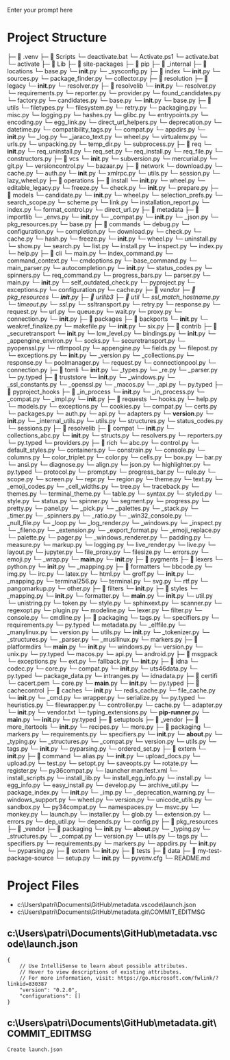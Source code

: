 Enter your prompt here

# Project Structure

├─ 📁 .venv
  ├─ 📁 Scripts
    └─ deactivate.bat
    └─ Activate.ps1
    └─ activate.bat
    └─ activate
  ├─ 📁 Lib
    ├─ 📁 site-packages
      ├─ 📁 pip
        ├─ 📁 _internal
          ├─ 📁 locations
            └─ base.py
            └─ __init__.py
            └─ _sysconfig.py
          ├─ 📁 index
            └─ __init__.py
            └─ sources.py
            └─ package_finder.py
            └─ collector.py
          ├─ 📁 resolution
            ├─ 📁 legacy
              └─ __init__.py
              └─ resolver.py
            ├─ 📁 resolvelib
              └─ __init__.py
              └─ resolver.py
              └─ requirements.py
              └─ reporter.py
              └─ provider.py
              └─ found_candidates.py
              └─ factory.py
              └─ candidates.py
              └─ base.py
            └─ __init__.py
            └─ base.py
          ├─ 📁 utils
            └─ filetypes.py
            └─ filesystem.py
            └─ retry.py
            └─ packaging.py
            └─ misc.py
            └─ logging.py
            └─ hashes.py
            └─ glibc.py
            └─ entrypoints.py
            └─ encoding.py
            └─ egg_link.py
            └─ direct_url_helpers.py
            └─ deprecation.py
            └─ datetime.py
            └─ compatibility_tags.py
            └─ compat.py
            └─ appdirs.py
            └─ __init__.py
            └─ _log.py
            └─ _jaraco_text.py
            └─ wheel.py
            └─ virtualenv.py
            └─ urls.py
            └─ unpacking.py
            └─ temp_dir.py
            └─ subprocess.py
          ├─ 📁 req
            └─ __init__.py
            └─ req_uninstall.py
            └─ req_set.py
            └─ req_install.py
            └─ req_file.py
            └─ constructors.py
          ├─ 📁 vcs
            └─ __init__.py
            └─ subversion.py
            └─ mercurial.py
            └─ git.py
            └─ versioncontrol.py
            └─ bazaar.py
          ├─ 📁 network
            └─ download.py
            └─ cache.py
            └─ auth.py
            └─ __init__.py
            └─ xmlrpc.py
            └─ utils.py
            └─ session.py
            └─ lazy_wheel.py
          ├─ 📁 operations
            ├─ 📁 install
              └─ __init__.py
              └─ wheel.py
              └─ editable_legacy.py
            └─ freeze.py
            └─ check.py
            └─ __init__.py
            └─ prepare.py
          ├─ 📁 models
            └─ candidate.py
            └─ __init__.py
            └─ wheel.py
            └─ selection_prefs.py
            └─ search_scope.py
            └─ scheme.py
            └─ link.py
            └─ installation_report.py
            └─ index.py
            └─ format_control.py
            └─ direct_url.py
          ├─ 📁 metadata
            ├─ 📁 importlib
              └─ _envs.py
              └─ __init__.py
              └─ _compat.py
            └─ __init__.py
            └─ _json.py
            └─ pkg_resources.py
            └─ base.py
          ├─ 📁 commands
            └─ debug.py
            └─ configuration.py
            └─ completion.py
            └─ download.py
            └─ check.py
            └─ cache.py
            └─ hash.py
            └─ freeze.py
            └─ __init__.py
            └─ wheel.py
            └─ uninstall.py
            └─ show.py
            └─ search.py
            └─ list.py
            └─ install.py
            └─ inspect.py
            └─ index.py
            └─ help.py
          ├─ 📁 cli
            └─ main.py
            └─ index_command.py
            └─ command_context.py
            └─ cmdoptions.py
            └─ base_command.py
            └─ main_parser.py
            └─ autocompletion.py
            └─ __init__.py
            └─ status_codes.py
            └─ spinners.py
            └─ req_command.py
            └─ progress_bars.py
            └─ parser.py
          └─ main.py
          └─ __init__.py
          └─ self_outdated_check.py
          └─ pyproject.py
          └─ exceptions.py
          └─ configuration.py
          └─ cache.py
        ├─ 📁 _vendor
          ├─ 📁 pkg_resources
            └─ __init__.py
          ├─ 📁 urllib3
            ├─ 📁 util
              └─ ssl_match_hostname.py
              └─ timeout.py
              └─ ssl_.py
              └─ ssltransport.py
              └─ retry.py
              └─ response.py
              └─ request.py
              └─ url.py
              └─ queue.py
              └─ wait.py
              └─ proxy.py
              └─ connection.py
              └─ __init__.py
            ├─ 📁 packages
              ├─ 📁 backports
                └─ __init__.py
                └─ weakref_finalize.py
                └─ makefile.py
              └─ __init__.py
              └─ six.py
            ├─ 📁 contrib
              ├─ 📁 _securetransport
                └─ __init__.py
                └─ low_level.py
                └─ bindings.py
              └─ __init__.py
              └─ _appengine_environ.py
              └─ socks.py
              └─ securetransport.py
              └─ pyopenssl.py
              └─ ntlmpool.py
              └─ appengine.py
            └─ fields.py
            └─ filepost.py
            └─ exceptions.py
            └─ __init__.py
            └─ _version.py
            └─ _collections.py
            └─ response.py
            └─ poolmanager.py
            └─ request.py
            └─ connectionpool.py
            └─ connection.py
          ├─ 📁 tomli
            └─ __init__.py
            └─ _types.py
            └─ _re.py
            └─ _parser.py
            └─ py.typed
          ├─ 📁 truststore
            └─ __init__.py
            └─ _windows.py
            └─ _ssl_constants.py
            └─ _openssl.py
            └─ _macos.py
            └─ _api.py
            └─ py.typed
          ├─ 📁 pyproject_hooks
            ├─ 📁 _in_process
              └─ __init__.py
              └─ _in_process.py
            └─ _compat.py
            └─ _impl.py
            └─ __init__.py
          ├─ 📁 requests
            └─ hooks.py
            └─ help.py
            └─ models.py
            └─ exceptions.py
            └─ cookies.py
            └─ compat.py
            └─ certs.py
            └─ packages.py
            └─ auth.py
            └─ api.py
            └─ adapters.py
            └─ __version__.py
            └─ __init__.py
            └─ _internal_utils.py
            └─ utils.py
            └─ structures.py
            └─ status_codes.py
            └─ sessions.py
          ├─ 📁 resolvelib
            ├─ 📁 compat
              └─ __init__.py
              └─ collections_abc.py
            └─ __init__.py
            └─ structs.py
            └─ resolvers.py
            └─ reporters.py
            └─ py.typed
            └─ providers.py
          ├─ 📁 rich
            └─ abc.py
            └─ control.py
            └─ default_styles.py
            └─ containers.py
            └─ constrain.py
            └─ console.py
            └─ columns.py
            └─ color_triplet.py
            └─ color.py
            └─ cells.py
            └─ box.py
            └─ bar.py
            └─ ansi.py
            └─ diagnose.py
            └─ align.py
            └─ json.py
            └─ highlighter.py
            └─ py.typed
            └─ protocol.py
            └─ prompt.py
            └─ progress_bar.py
            └─ rule.py
            └─ scope.py
            └─ screen.py
            └─ repr.py
            └─ region.py
            └─ theme.py
            └─ text.py
            └─ _emoji_codes.py
            └─ _cell_widths.py
            └─ tree.py
            └─ traceback.py
            └─ themes.py
            └─ terminal_theme.py
            └─ table.py
            └─ syntax.py
            └─ styled.py
            └─ style.py
            └─ status.py
            └─ spinner.py
            └─ segment.py
            └─ progress.py
            └─ pretty.py
            └─ panel.py
            └─ _pick.py
            └─ _palettes.py
            └─ _stack.py
            └─ _timer.py
            └─ _spinners.py
            └─ _ratio.py
            └─ _win32_console.py
            └─ _null_file.py
            └─ _loop.py
            └─ _log_render.py
            └─ _windows.py
            └─ _inspect.py
            └─ _fileno.py
            └─ _extension.py
            └─ _export_format.py
            └─ _emoji_replace.py
            └─ palette.py
            └─ pager.py
            └─ _windows_renderer.py
            └─ padding.py
            └─ measure.py
            └─ markup.py
            └─ logging.py
            └─ live_render.py
            └─ live.py
            └─ layout.py
            └─ jupyter.py
            └─ file_proxy.py
            └─ filesize.py
            └─ errors.py
            └─ emoji.py
            └─ _wrap.py
            └─ __main__.py
            └─ __init__.py
          ├─ 📁 pygments
            ├─ 📁 lexers
              └─ python.py
              └─ __init__.py
              └─ _mapping.py
            ├─ 📁 formatters
              └─ bbcode.py
              └─ img.py
              └─ irc.py
              └─ latex.py
              └─ html.py
              └─ groff.py
              └─ __init__.py
              └─ _mapping.py
              └─ terminal256.py
              └─ terminal.py
              └─ svg.py
              └─ rtf.py
              └─ pangomarkup.py
              └─ other.py
            ├─ 📁 filters
              └─ __init__.py
            ├─ 📁 styles
              └─ _mapping.py
              └─ __init__.py
            └─ formatter.py
            └─ __main__.py
            └─ __init__.py
            └─ util.py
            └─ unistring.py
            └─ token.py
            └─ style.py
            └─ sphinxext.py
            └─ scanner.py
            └─ regexopt.py
            └─ plugin.py
            └─ modeline.py
            └─ lexer.py
            └─ filter.py
            └─ console.py
            └─ cmdline.py
          ├─ 📁 packaging
            └─ tags.py
            └─ specifiers.py
            └─ requirements.py
            └─ py.typed
            └─ metadata.py
            └─ _elffile.py
            └─ _manylinux.py
            └─ version.py
            └─ utils.py
            └─ __init__.py
            └─ _tokenizer.py
            └─ _structures.py
            └─ _parser.py
            └─ _musllinux.py
            └─ markers.py
          ├─ 📁 platformdirs
            └─ __main__.py
            └─ __init__.py
            └─ windows.py
            └─ version.py
            └─ unix.py
            └─ py.typed
            └─ macos.py
            └─ api.py
            └─ android.py
          ├─ 📁 msgpack
            └─ exceptions.py
            └─ ext.py
            └─ fallback.py
            └─ __init__.py
          ├─ 📁 idna
            └─ codec.py
            └─ core.py
            └─ compat.py
            └─ __init__.py
            └─ uts46data.py
            └─ py.typed
            └─ package_data.py
            └─ intranges.py
            └─ idnadata.py
          ├─ 📁 certifi
            └─ cacert.pem
            └─ core.py
            └─ __main__.py
            └─ __init__.py
            └─ py.typed
          ├─ 📁 cachecontrol
            ├─ 📁 caches
              └─ __init__.py
              └─ redis_cache.py
              └─ file_cache.py
            └─ __init__.py
            └─ _cmd.py
            └─ wrapper.py
            └─ serialize.py
            └─ py.typed
            └─ heuristics.py
            └─ filewrapper.py
            └─ controller.py
            └─ cache.py
            └─ adapter.py
          └─ __init__.py
          └─ vendor.txt
          └─ typing_extensions.py
        └─ __pip-runner__.py
        └─ __main__.py
        └─ __init__.py
        └─ py.typed
      ├─ 📁 setuptools
        ├─ 📁 _vendor
          ├─ 📁 more_itertools
            └─ __init__.py
            └─ recipes.py
            └─ more.py
          ├─ 📁 packaging
            └─ markers.py
            └─ requirements.py
            └─ specifiers.py
            └─ __init__.py
            └─ __about__.py
            └─ _typing.py
            └─ _structures.py
            └─ _compat.py
            └─ version.py
            └─ utils.py
            └─ tags.py
          └─ __init__.py
          └─ pyparsing.py
          └─ ordered_set.py
        ├─ 📁 extern
          └─ __init__.py
        ├─ 📁 command
          └─ alias.py
          └─ __init__.py
          └─ upload_docs.py
          └─ upload.py
          └─ test.py
          └─ setopt.py
          └─ saveopts.py
          └─ rotate.py
          └─ register.py
          └─ py36compat.py
          └─ launcher manifest.xml
          └─ install_scripts.py
          └─ install_lib.py
          └─ install_egg_info.py
          └─ install.py
          └─ egg_info.py
          └─ easy_install.py
          └─ develop.py
        └─ archive_util.py
        └─ package_index.py
        └─ __init__.py
        └─ _imp.py
        └─ _deprecation_warning.py
        └─ windows_support.py
        └─ wheel.py
        └─ version.py
        └─ unicode_utils.py
        └─ sandbox.py
        └─ py34compat.py
        └─ namespaces.py
        └─ msvc.py
        └─ monkey.py
        └─ launch.py
        └─ installer.py
        └─ glob.py
        └─ extension.py
        └─ errors.py
        └─ dep_util.py
        └─ depends.py
        └─ config.py
      ├─ 📁 pkg_resources
        ├─ 📁 _vendor
          ├─ 📁 packaging
            └─ __init__.py
            └─ __about__.py
            └─ _typing.py
            └─ _structures.py
            └─ _compat.py
            └─ version.py
            └─ utils.py
            └─ tags.py
            └─ specifiers.py
            └─ requirements.py
            └─ markers.py
          └─ appdirs.py
          └─ __init__.py
          └─ pyparsing.py
        ├─ 📁 extern
          └─ __init__.py
        ├─ 📁 tests
          ├─ 📁 data
            ├─ 📁 my-test-package-source
              └─ setup.py
        └─ __init__.py
  └─ pyvenv.cfg
└─ README.md


# Project Files

- c:\Users\patri\Documents\GitHub\metadata\.vscode\launch.json
- c:\Users\patri\Documents\GitHub\metadata\.git\COMMIT_EDITMSG

## c:\Users\patri\Documents\GitHub\metadata\.vscode\launch.json
```
{
    // Use IntelliSense to learn about possible attributes.
    // Hover to view descriptions of existing attributes.
    // For more information, visit: https://go.microsoft.com/fwlink/?linkid=830387
    "version": "0.2.0",
    "configurations": []
}
```

## c:\Users\patri\Documents\GitHub\metadata\.git\COMMIT_EDITMSG
```
Create launch.json

```

